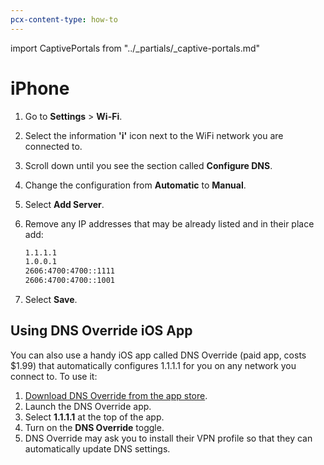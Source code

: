 ```yaml
---
pcx-content-type: how-to
---
```


import CaptivePortals from "../_partials/_captive-portals.md"

# iPhone

1. Go to **Settings** > **Wi-Fi**.
1. Select the information **'i'** icon next to the WiFi network you are connected to.
1. Scroll down until you see the section called **Configure DNS**.
1. Change the configuration from **Automatic** to **Manual**.
1. Select **Add Server**.
1. Remove any IP addresses that may be already listed and in their place add:

    ```txt
    1.1.1.1
    1.0.0.1
    2606:4700:4700::1111
    2606:4700:4700::1001
    ```

1. Select **Save**.

## Using DNS Override iOS App

You can also use a handy iOS app called DNS Override (paid app, costs $1.99) that automatically configures 1.1.1.1 for you on any network you connect to. To use it:

1. [Download DNS Override from the app store](https://itunes.apple.com/us/app/dns-override/id1060830093?mt=8).
1. Launch the DNS Override app.
1. Select **1.1.1.1** at the top of the app.
1. Turn on the **DNS Override** toggle.
1. DNS Override may ask you to install their VPN profile so that they can automatically update DNS settings.

<CaptivePortals/>
